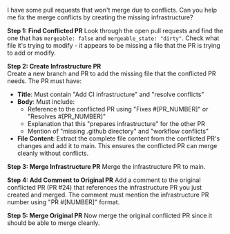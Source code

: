 I have some pull requests that won't merge due to conflicts. Can you help me fix the merge conflicts by creating the missing infrastructure?

**Step 1: Find Conflicted PR**
Look through the open pull requests and find the one that has `mergeable: false` and `mergeable_state: "dirty"`. Check what file it's trying to modify - it appears to be missing a file that the PR is trying to add or modify.

**Step 2: Create Infrastructure PR**  
Create a new branch and PR to add the missing file that the conflicted PR needs. The PR must have:

- **Title**: Must contain "Add CI infrastructure" and "resolve conflicts"
- **Body**: Must include:
  - Reference to the conflicted PR using "Fixes #[PR_NUMBER]" or "Resolves #[PR_NUMBER]" 
  - Explanation that this "prepares infrastructure" for the other PR
  - Mention of "missing .github directory" and "workflow conflicts"
- **File Content**: Extract the complete file content from the conflicted PR's changes and add it to main. This ensures the conflicted PR can merge cleanly without conflicts.

**Step 3: Merge Infrastructure PR**
Merge the infrastructure PR to main.

**Step 4: Add Comment to Original PR**
Add a comment to the original conflicted PR (PR #24) that references the infrastructure PR you just created and merged. The comment must mention the infrastructure PR number using "PR #[NUMBER]" format.

**Step 5: Merge Original PR**
Now merge the original conflicted PR since it should be able to merge cleanly.